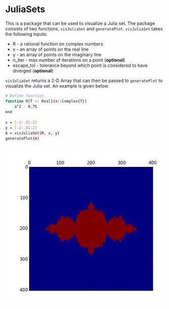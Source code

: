 # JuliaSets

This is a package that can be used to visualize a Julia set.  The package consists of two functions, `visJuliaSet` and `generatePlot`.  `visJuliaSet` takes the following inputs:

* R - a rational function on complex numbers
* x - an array of points on the real line
* y - an array of points on the imaginary line
* n_iter - max number of iterations on a point (**optional**)
* escape_tol - tolerance beyond which point is considered to have diverged (**optional**)

`visJuliaSet` returns a 2-D Array that can then be passed to `generatePlot` to visualize the Julia set.  An example is given below.

```bash
# Define function
function R{T <: Real}(a::Complex{T})
    a^2 - 0.75
end

x = [-2:.01:2]
y = [-2:.01:2]
A = visJuliaSet(R, x, y)
generatePlot(A)

```
![Julia set](/images/js.png)
